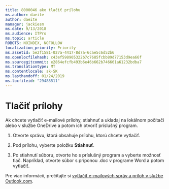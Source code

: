 ```yaml
---
title: 8000046 ako tlačiť prílohu
ms.author: daeite
author: daeite
manager: jackiesm
ms.date: 9/13/2018
ms.audience: ITPro
ms.topic: article
ROBOTS: NOINDEX, NOFOLLOW
localization_priority: Priority
ms.assetid: 5e2f1581-027a-4417-8d7a-6cae5c6d52b6
ms.openlocfilehash: c43ef598905322b7c7685fcbb89d77153d9ea66f
ms.sourcegitcommit: e2864efcfb493b6e46b662b746661a61232bdba7
ms.translationtype: MT
ms.contentlocale: sk-SK
ms.lasthandoff: 01/24/2019
ms.locfileid: "29488511"
---
```

# <a name="print-an-attachment"></a>Tlačiť prílohy

Ak chcete vytlačiť e-mailové prílohy, stiahnuť a ukladaj na lokálnom počítači alebo v službe OneDrive a potom ich otvoriť príslušný program.
  
1. Otvorte správu, ktorá obsahuje prílohu, ktorú chcete vytlačiť.
    
2. Pod prílohu, vyberte položku **Stiahnuť**. 
    
3. Po stiahnutí súboru, otvorte ho s príslušný program a vyberte možnosť tlač. Napríklad, otvorte súbor s príponou .doc v programe Word a potom vytlačiť.
    
Pre viac informácií, prečítajte si [vytlačiť e-mailových správ a príloh v službe Outlook.com](https://go.microsoft.com/fwlink/?linkid=2021110&amp;clcid=0x409).
  

